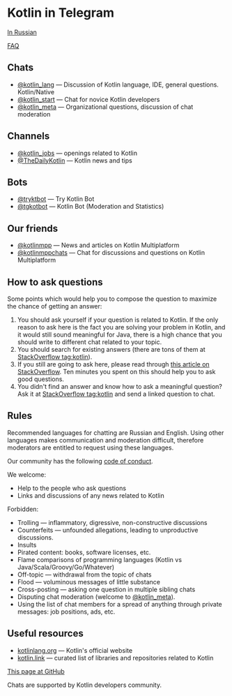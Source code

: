 # Kotlin in Telegram

[In Russian](https://kug.community)

[FAQ](https://kug.community/en/faq)

## Chats

* [@kotlin_lang](https://t.me/kotlin_lang) — Discussion of Kotlin language, IDE, general questions. Kotlin/Native
* [@kotlin_start](https://t.me/kotlin_start) — Chat for novice Kotlin developers
* [@kotlin_meta](https://t.me/kotlin_meta) — Organizational questions, discussion of chat moderation

## Channels

* [@kotlin_jobs](https://t.me/kotlin_jobs) — openings related to Kotlin
* [@TheDailyKotlin](https://t.me/TheDailyKotlin) — Kotlin news and tips

## Bots

* [@tryktbot](https://t.me/tryktbot) — Try Kotlin Bot
* [@tgkotbot](https://t.me/tgkotbot) — Kotlin Bot (Moderation and Statistics)

## Our friends

* [@kotlinmpp](https://t.me/kotlinmpp) — News and articles on Kotlin Multiplatform
* [@kotlinmppchats](https://t.me/kotlinmppchats) — Chat for discussions and questions on Kotlin Multiplatform

## How to ask questions

Some points which would help you to compose the question to maximize the chance of getting an answer:

1. You should ask yourself if your question is related to Kotlin. If the only reason to ask here is the fact you are solving your problem in Kotlin, and it would still sound meaningful for Java, there is a high chance that you should write to different chat related to your topic.
1. You should search for existing answers (there are tons of them at [StackOverflow tag:kotlin](https://stackoverflow.com/questions/tagged/kotlin)).
1. If you still are going to ask here, please read through [this article on StackOverflow](https://stackoverflow.com/help/how-to-ask). Ten minutes you spent on this should help you to ask good questions.
1. You didn't find an answer and know how to ask a meaningful question? Ask it at [StackOverflow tag:kotlin](https://stackoverflow.com/questions/tagged/kotlin) and send a linked question to chat.

## Rules

Recommended languages for chatting are Russian and English. Using other languages makes communication and moderation difficult, therefore moderators are entitled to request using these languages.

Our community has the following [code of conduct](https://kug.community/en/code-of-conduct).

We welcome:

* Help to the people who ask questions
* Links and discussions of any news related to Kotlin

Forbidden: 

* Trolling — inflammatory, digressive, non-constructive discussions
* Counterfeits — unfounded allegations, leading to unproductive discussions.
* Insults
* Pirated content: books, software licenses, etc.
* Flame comparisons of programming languages (Kotlin vs Java/Scala/Groovy/Go/Whatever)
* Off-topic — withdrawal from the topic of chats
* Flood — voluminous messages of little substance
* Cross-posting — asking one question in multiple sibling chats
* Disputing chat moderation (welcome to [@kotlin_meta](https://t.me/kotlin_meta)).
* Using the list of chat members for a spread of anything through private messages: job positions, ads, etc.

## Useful resources

* [kotlinlang.org](http://kotlinlang.org/) — Kotlin's official website
* [kotlin.link](https://kotlin.link/) — curated list of libraries and repositories related to Kotlin

[This page at GitHub](https://github.com/Heapy/kotlin-telegram/blob/master/docs/en/index.md)

Chats are supported by Kotlin developers community.
